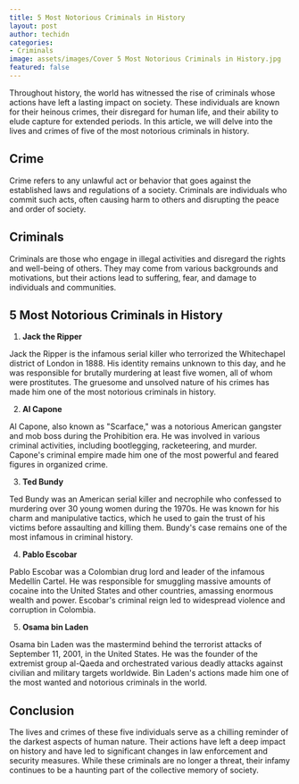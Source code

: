 ```yaml
---
title: 5 Most Notorious Criminals in History
layout: post
author: techidn
categories: 
- Criminals
image: assets/images/Cover 5 Most Notorious Criminals in History.jpg
featured: false
---
```


Throughout history, the world has witnessed the rise of criminals whose actions have left a lasting impact on society. These individuals are known for their heinous crimes, their disregard for human life, and their ability to elude capture for extended periods. In this article, we will delve into the lives and crimes of five of the most notorious criminals in history.

## Crime
Crime refers to any unlawful act or behavior that goes against the established laws and regulations of a society. Criminals are individuals who commit such acts, often causing harm to others and disrupting the peace and order of society.

## Criminals
Criminals are those who engage in illegal activities and disregard the rights and well-being of others. They may come from various backgrounds and motivations, but their actions lead to suffering, fear, and damage to individuals and communities.

## 5 Most Notorious Criminals in History
1. **Jack the Ripper**

Jack the Ripper is the infamous serial killer who terrorized the Whitechapel district of London in 1888. His identity remains unknown to this day, and he was responsible for brutally murdering at least five women, all of whom were prostitutes. The gruesome and unsolved nature of his crimes has made him one of the most notorious criminals in history.

2. **Al Capone**

Al Capone, also known as "Scarface," was a notorious American gangster and mob boss during the Prohibition era. He was involved in various criminal activities, including bootlegging, racketeering, and murder. Capone's criminal empire made him one of the most powerful and feared figures in organized crime.

3. **Ted Bundy**

Ted Bundy was an American serial killer and necrophile who confessed to murdering over 30 young women during the 1970s. He was known for his charm and manipulative tactics, which he used to gain the trust of his victims before assaulting and killing them. Bundy's case remains one of the most infamous in criminal history.

4. **Pablo Escobar**

Pablo Escobar was a Colombian drug lord and leader of the infamous Medellín Cartel. He was responsible for smuggling massive amounts of cocaine into the United States and other countries, amassing enormous wealth and power. Escobar's criminal reign led to widespread violence and corruption in Colombia.

5. **Osama bin Laden**

Osama bin Laden was the mastermind behind the terrorist attacks of September 11, 2001, in the United States. He was the founder of the extremist group al-Qaeda and orchestrated various deadly attacks against civilian and military targets worldwide. Bin Laden's actions made him one of the most wanted and notorious criminals in the world.

## Conclusion
The lives and crimes of these five individuals serve as a chilling reminder of the darkest aspects of human nature. Their actions have left a deep impact on history and have led to significant changes in law enforcement and security measures. While these criminals are no longer a threat, their infamy continues to be a haunting part of the collective memory of society.
